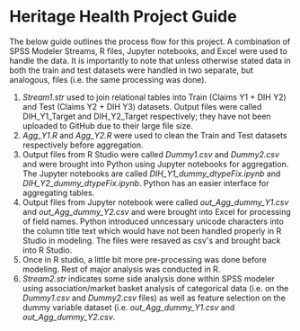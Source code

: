 # Heritage Health Project Guide
The below guide outlines the process flow for this project. A combination of SPSS Modeler Streams, R files, Jupyter notebooks, and Excel were used to handle the data. It is importantly to note that unless otherwise stated data in both the train and test datasets were handled in two separate, but analogous, files (i.e. the same processing was done). 

1. *Stream1.str* used to join relational tables into Train (Claims Y1 + DIH Y2) and Test (Claims Y2 + DIH Y3) datasets. Output files were called DIH_Y1_Target and DIH_Y2_Target respectively; they have not been uploaded to GitHub due to their large file size.
2. *Agg_Y1.R* and *Agg_Y2.R* were used to clean the Train and Test datasets respectively before aggregation.
3. Output files from R Studio were called *Dummy1.csv* and *Dummy2.csv* and were brought into Python using Jupyter notebooks for aggregation. The Jupyter notebooks are called *DIH_Y1_dummy_dtypeFix.ipynb* and *DIH_Y2_dummy_dtypeFix.ipynb*. Python has an easier interface for aggregating tables.
4. Output files from Jupyter notebook were called *out_Agg_dummy_Y1.csv* and *out_Agg_dummy_Y2.csv* and were brought into Excel for processing of field names. Python introduced unncessary unicode characters into the column title text which would have not been handled properly in R Studio in modeling. The files were resaved as csv's and brought back into R Studio.
5. Once in R studio, a little bit more pre-processing was done before modeling. Rest of major analysis was conducted in R.
6. *Stream2.str* indicates some side analysis done within SPSS modeler using association/market basket analysis of categorical data (i.e. on the *Dummy1.csv* and *Dummy2.csv* files) as well as feature selection on the dummy variable dataset (i.e. *out_Agg_dummy_Y1.csv* and *out_Agg_dummy_Y2.csv*.
